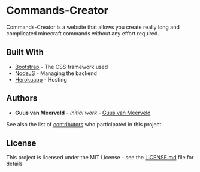 # Commands-Creator

Commands-Creator is a website that allows you create really long and complicated minecraft commands without any effort required.

## Built With

* [Bootstrap](https://getbootstrap.com) - The CSS framework used
* [NodeJS](https://nodejs.org/) - Managing the backend
* [Herokuapp](https://herokuapp.com/) - Hosting 

## Authors

* **Guus van Meerveld** - *Initial work* - [Guus van Meerveld](https://github.com/Guusvanmeerveld)

See also the list of [contributors](https://github.com/Guusvanmeerveld/Commands-Creator/graphs/contributors) who participated in this project.

## License

This project is licensed under the MIT License - see the [LICENSE.md](LICENSE.md) file for details
